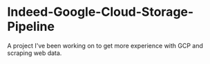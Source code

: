 # Indeed-Google-Cloud-Storage-Pipeline
A project I've been working on to get more experience with GCP and scraping web data.

